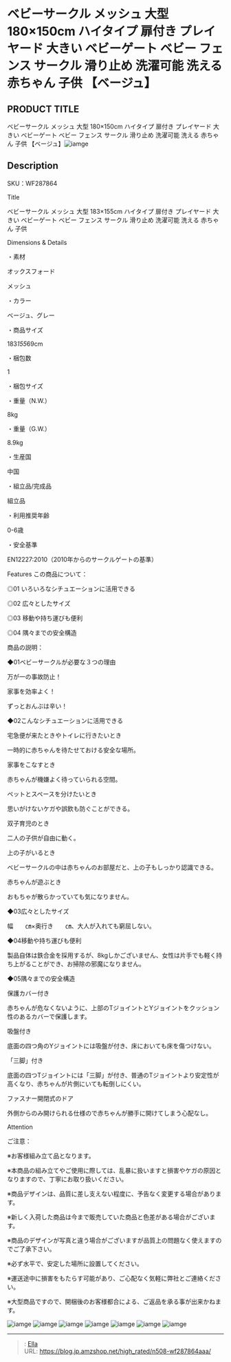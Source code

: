 # ベビーサークル メッシュ 大型 180×150cm ハイタイプ 扉付き プレイヤード 大きい ベビーゲート ベビー フェンス サークル 滑り止め 洗濯可能 洗える 赤ちゃん 子供 【ベージュ】


## PRODUCT TITLE 

ベビーサークル メッシュ 大型 180×150cm ハイタイプ 扉付き プレイヤード 大きい ベビーゲート ベビー フェンス サークル 滑り止め 洗濯可能 洗える 赤ちゃん 子供 【ベージュ】![iamge](https://b2bfiles1.gigab2b.cn/image/wkseller/304/20220408_49d28a09f6e96fc58d8708c66a30a122.jpg)

## Description

SKU：WF287864

Title

ベビーサークル メッシュ 大型 183×155cm ハイタイプ 扉付き プレイヤード 大きい ベビーゲート ベビー フェンス サークル 滑り止め 洗濯可能 洗える 赤ちゃん 子供

Dimensions &amp; Details



・素材

オックスフォード

メッシュ

・カラー

ベージュ、グレー

・商品サイズ

183*155*69cm

・梱包数

1

・梱包サイズ



・重量（N.W.）

8kg

・重量（G.W.）

8.9kg

・生産国

中国

・組立品/完成品

組立品

・利用推奨年齢

0-6歳

・安全基準

EN12227:2010（2010年からのサークルゲートの基準）



Features
この商品について：

◎01 いろいろなシチュエーションに活用できる

◎02 広々としたサイズ

◎03 移動や持ち運びも便利

◎04 隅々までの安全構造



商品の説明：

◆01ベビーサークルが必要な３つの理由

万が一の事故防止！

家事を効率よく！

ずっとおんぶは辛い！



◆02こんなシチュエーションに活用できる

宅急便が来たときやトイレに行きたいとき

一時的に赤ちゃんを待たせておける安全な場所。

家事をこなすとき

赤ちゃんが機嫌よく待っていられる空間。

ペットとスペースを分けたいとき

思いがけないケガや誤飲も防ぐことができる。

双子育児のとき

二人の子供が自由に動く。

上の子がいるとき

ベビーサークルの中は赤ちゃんのお部屋だと、上の子もしっかり認識できる。

赤ちゃんが遊ぶとき

おもちゃが散らかっていても気になりません。



◆03広々としたサイズ

幅　　㎝×奥行き　　㎝、大人が入れても窮屈しない。



◆04移動や持ち運びも便利

製品自体は鉄合金を採用するが、8kgしかございません、女性は片手でも軽く持ち上がることができ、お掃除の邪魔になりません。



◆05隅々までの安全構造

保護カバー付き

赤ちゃんが危なくないように、上部のTジョイントとYジョイントをクッション性のあるカバーで保護します。

吸盤付き

底面の四つ角のYジョイントには吸盤が付き、床においても床を傷つけない。

「三脚」付き

底面の四つTジョイントには「三脚」が付き、普通のTジョイントより安定性が高くなり、赤ちゃんが片側にいても転倒しにくい。

ファスナー開閉式のドア

外側からのみ開けられる仕様ので赤ちゃんが勝手に開けてしまう心配なし。

Attention



ご注意：

※お客様組み立て品となります。

※本商品の組み立てやご使用に際しては、乱暴に扱いますと損害やケガの原因となりますので、丁寧にお取り扱いください。

※商品デザインは、品質に差し支えない程度に、予告なく変更する場合があります。

※新しく入荷した商品は今まで販売していた商品と色差がある場合がございます。

※商品のデザインが写真と違う場合がございますが品質上の問題なく使えますのでご了承下さい。

※必ず水平で、安定した場所に設置してください。

※運送途中に損害をもたらす可能があり、ご心配なく気軽に弊社とご連絡ください。

※大型商品ですので、開梱後のお客様都合による、ご返品を承る事が出来かねます。









![iamge](https://b2bfiles1.gigab2b.cn/image/wkseller/304/20220408_a8201750a811a75535c72b79edbb99dd.jpg)
![iamge](https://b2bfiles1.gigab2b.cn/image/wkseller/304/20220408_20208f27c442ca04401a078d262e9393.jpg)
![iamge](https://b2bfiles1.gigab2b.cn/image/wkseller/304/20220210_5d436b51d4a166301ffac26fc91ebce3.jpg)
![iamge](https://b2bfiles1.gigab2b.cn/image/wkseller/304/20220210_b36fda0b84cbc112c62629b694af61f3.jpg)
![iamge](https://b2bfiles1.gigab2b.cn/image/wkseller/304/20220210_6b322f123e0dfda35d405541b892da84.jpg)
![iamge](https://b2bfiles1.gigab2b.cn/image/wkseller/304/20220210_216e27199844b75ffa78abfbb49e3314.jpg)
![iamge](https://b2bfiles1.gigab2b.cn/image/wkseller/304/20220210_fe0ac5efa145e77f360d4d30441adc4d.jpg)


---

> : [Ella](https://blog.jp.amzshop.net/)  
> URL: https://blog.jp.amzshop.net/high_rated/n508-wf287864aaa/  

